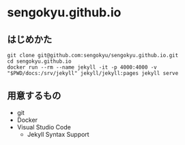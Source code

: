 # sengokyu.github.io

## はじめかた

```
git clone git@github.com:sengokyu/sengokyu.github.io.git
cd sengokyu.github.io
docker run --rm --name jekyll -it -p 4000:4000 -v "$PWD/docs:/srv/jekyll" jekyll/jekyll:pages jekyll serve
```

## 用意するもの

* git
* Docker
* Visual Studio Code
  * Jekyll Syntax Support

  